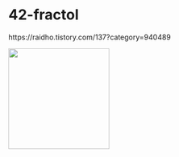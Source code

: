 # 42-fractol
<p>https://raidho.tistory.com/137?category=940489</p>
<img src="https://img1.daumcdn.net/thumb/R1280x0/?scode=mtistory2&fname=https%3A%2F%2Fblog.kakaocdn.net%2Fdn%2FbSjOdZ%2FbtrwdkmDXsI%2FmsqB9OwG9vdXioHZCARb90%2Fimg.png" width="200" height="200"/>
